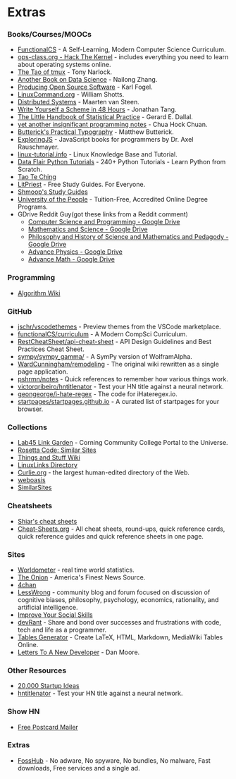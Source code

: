 # Extras

### Books/Courses/MOOCs

- [FunctionalCS](https://functionalcs.github.io/curriculum/) - A Self-Learning, Modern Computer Science Curriculum.
- [ops-class.org - Hack The Kernel](https://www.ops-class.org/) - includes everything you need to learn about operating systems online.
- [The Tao of tmux](https://leanpub.com/the-tao-of-tmux/read) - Tony Narlock.
- [Another Book on Data Science](https://www.anotherbookondatascience.com/) - Nailong Zhang.
- [Producing Open Source Software](https://producingoss.com/en/index.html) - Karl Fogel.
- [LinuxCommand.org](http://www.linuxcommand.org/index.php) - William Shotts.
- [Distributed Systems](https://www.distributed-systems.net/index.php/books/distributed-systems-3rd-edition-2017/) - Maarten van Steen.
- [Write Yourself a Scheme in 48 Hours](https://en.wikibooks.org/wiki/Write_Yourself_a_Scheme_in_48_Hours) - Jonathan Tang.
- [The Little Handbook of Statistical Practice](http://www.jerrydallal.com/LHSP/LHSP.HTM) - Gerard E. Dallal.
- [yet another insignificant programming notes](https://www.ntu.edu.sg/home/ehchua/programming/) - Chua Hock Chuan.
- [Butterick's Practical Typography](https://practicaltypography.com/) - Matthew Butterick.
- [ExploringJS](https://exploringjs.com/) - JavaScript books for programmers by Dr. Axel Rauschmayer.
- [linux-tutorial.info](http://www.linux-tutorial.info/) - Linux Knowledge Base and Tutorial.
- [Data Flair Python Tutorials](https://data-flair.training/blogs/python-tutorials-home/) - 240+ Python Tutorials - Learn Python from Scratch.
- [Tao Te Ching](http://taoteching.org.uk/)
- [LitPriest](https://litpriest.com/) - Free Study Guides. For Everyone.
- [Shmoop's Study Guides](https://www.shmoop.com/study-guides)
- [University of the People](https://www.uopeople.edu/) - Tuition-Free, Accredited Online Degree Programs.
- GDrive Reddit Guy(got these links from a Reddit comment)
  - [Computer Science and Programming - Google Drive](https://drive.google.com/drive/folders/0B9XbEQh3jB9pWVBFX0hqTzA0dUU)
  - [Mathematics and Science - Google Drive](https://drive.google.com/drive/folders/0B9XbEQh3jB9pMlRwbC11MjZRYk0)
  - [Philosophy and History of Science and Mathematics and Pedagody - Google Drive](https://drive.google.com/drive/folders/1l4hjiSgO1hTbaQjt9IG1wxQxNi7JtjYE)
  - [Advance Physics - Google Drive](https://drive.google.com/drive/folders/0B9XbEQh3jB9pbzhEX3J0dkhSTTg)
  - [Advance Math - Google Drive](https://drive.google.com/drive/folders/0B9XbEQh3jB9pNkhSVzVoYmRtTHM)

### Programming

- [Algorithm Wiki](https://thimbleby.gitlab.io/algorithm-wiki-site/)

### GitHub

- [jschr/vscodethemes](https://github.com/jschr/vscodethemes) - Preview themes from the VSCode marketplace.
- [functionalCS/curriculum](https://github.com/functionalCS/curriculum) - A Modern CompSci Curriculum.
- [RestCheatSheet/api-cheat-sheet](https://github.com/RestCheatSheet/api-cheat-sheet) - API Design Guidelines and Best Practices Cheat Sheet.
- [sympy/sympy_gamma/](https://github.com/sympy/sympy_gamma/) - A SymPy version of WolframAlpha.
- [WardCunningham/remodeling](https://github.com/WardCunningham/remodeling) - The original wiki rewritten as a single page application.
- [pshrmn/notes](https://github.com/pshrmn/notes) - Quick references to remember how various things work.
- [victorqribeiro/hntitlenator](https://github.com/victorqribeiro/hntitlenator) - Test your HN title against a neural network.
- [geongeorge/i-hate-regex](https://github.com/geongeorge/i-hate-regex) - The code for iHateregex.io.
- [startpages/startpages.github.io](https://github.com/startpages/startpages.github.io) - A curated list of startpages for your browser.

### Collections

- [Lab45 Link Garden](https://lab46.g7n.org/documentation/linkgarden) - Corning Community College Portal to the Universe.
- [Rosetta Code: Similar Sites](https://rosettacode.org/wiki/Help:Similar_Sites)
- [Things and Stuff Wiki](https://wiki.thingsandstuff.org/Resources)
- [LinuxLinks Directory](https://www.linuxlinks.com/links/)
- [Curlie.org](https://www.curlie.org/en) - the largest human-edited directory of the Web.
- [weboasis](https://weboas.is/)
- [SimilarSites](https://www.similarsites.com/)

### Cheatsheets

- [Shiar's cheat sheets](https://sheet.shiar.nl/)
- [Cheat-Sheets.org](http://www.cheat-sheets.org/) - All cheat sheets, round-ups, quick reference cards, quick reference guides and quick reference sheets in one page.

### Sites

- [Worldometer](https://www.worldometers.info/) - real time world statistics.
- [The Onion](https://www.theonion.com/) - America's Finest News Source.
- [4chan](https://4chan.org/)
- [LessWrong](https://lesswrong.com/) - community blog and forum focused on discussion of cognitive biases, philosophy, psychology, economics, rationality, and artificial intelligence.
- [Improve Your Social Skills](https://www.improveyoursocialskills.com/)
- [devRant](https://devrant.com/) - Share and bond over successes and frustrations with code, tech and life as a programmer.
- [Tables Generator](https://www.tablesgenerator.com/) - Create LaTeX, HTML, Markdown, MediaWiki Tables Online.
- [Letters To A New Developer](https://letterstoanewdeveloper.com/) - Dan Moore.

### Other Resources

- [20,000 Startup Ideas](https://unawaz.github.io/stochastic-hill-climbing/tasks/)
- [hntitlenator](https://victorribeiro.com/hntitlenator) - Test your HN title against a neural network.

### Show HN

- [Free Postcard Mailer](https://postcardmailer.herokuapp.com/)

### Extras

- [FossHub](https://www.fosshub.com/) - No adware, No spyware, No bundles, No malware, Fast downloads, Free services and a single ad.
